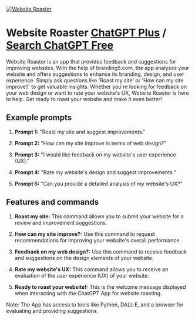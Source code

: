 
[![Website Roaster](https://files.oaiusercontent.com/file-mK0LJRwQxp3o0yppRXY9WBEF?se=2123-10-16T17%3A19%3A33Z&sp=r&sv=2021-08-06&sr=b&rscc=max-age%3D31536000%2C%20immutable&rscd=attachment%3B%20filename%3D81b5e84d-f3e5-4a46-bf95-d8eeb58b3708.png&sig=9Fh8ln8bX32LBAroKR9NMZd0zQhw842Ic9D%2BOHNbYXI%3D)](https://chat.openai.com/g/g-bzqbCcOo0-website-roaster)

# Website Roaster [ChatGPT Plus](https://chat.openai.com/g/g-bzqbCcOo0-website-roaster) / [Search ChatGPT Free](https://gptcall.net/index.html#/?search=Website%20Roaster)

Website Roaster is an app that provides feedback and suggestions for improving websites. With the help of branding5.com, the app analyzes your website and offers suggestions to enhance its branding, design, and user experience. Simply ask questions like 'Roast my site' or 'How can my site improve?' to get valuable insights. Whether you're looking for feedback on your web design or want to rate your website's UX, Website Roaster is here to help. Get ready to roast your website and make it even better!

## Example prompts

1. **Prompt 1:** "Roast my site and suggest improvements."

2. **Prompt 2:** "How can my site improve in terms of web design?"

3. **Prompt 3:** "I would like feedback on my website's user experience (UX)."

4. **Prompt 4:** "Rate my website's design and suggest improvements."

5. **Prompt 5:** "Can you provide a detailed analysis of my website's UX?"

## Features and commands

1. **Roast my site:** This command allows you to submit your website for a review and improvement suggestions.
   
2. **How can my site improve?:** Use this command to request recommendations for improving your website's overall performance.
   
3. **Feedback on my web design?:** Use this command to receive feedback and suggestions on the design elements of your website.
   
4. **Rate my website's UX:** This command allows you to receive an evaluation of the user experience (UX) of your website.
   
5. **Ready to roast your website!:** This is the welcome message displayed when interacting with the ChatGPT App for website roasting.
   
Note: The App has access to tools like Python, DALL·E, and a browser for evaluating and providing suggestions.


